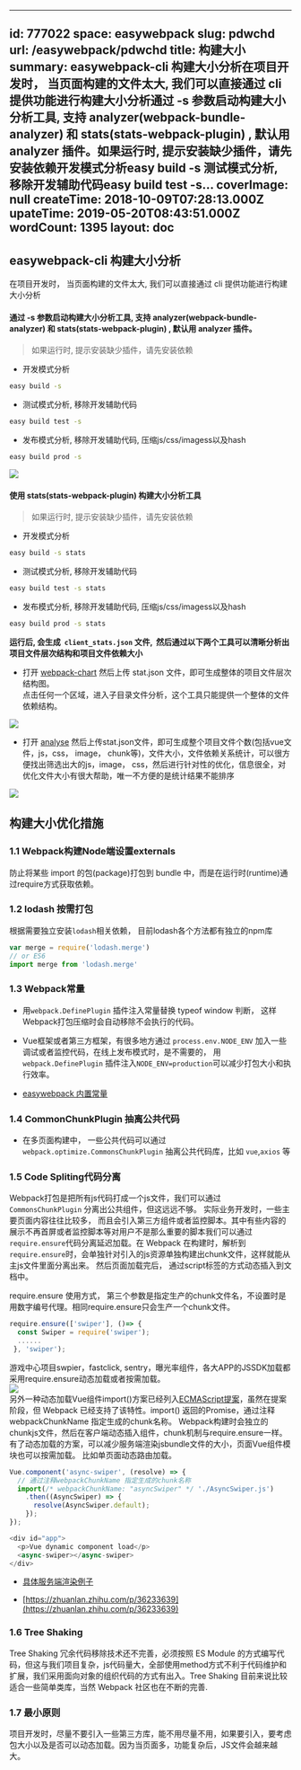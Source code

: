 
---
id: 777022
space: easywebpack
slug: pdwchd
url: /easywebpack/pdwchd
title: 构建大小
summary: easywebpack-cli 构建大小分析在项目开发时， 当页面构建的文件太大, 我们可以直接通过 cli 提供功能进行构建大小分析通过 -s 参数启动构建大小分析工具, 支持 analyzer(webpack-bundle-analyzer) 和 stats(stats-webpack-plugin) , 默认用 analyzer 插件。如果运行时, 提示安装缺少插件，请先安装依赖开发模式分析easy build -s  测试模式分析, 移除开发辅助代码easy build test -s...
coverImage: null
createTime: 2018-10-09T07:28:13.000Z 
upateTime: 2019-05-20T08:43:51.000Z
wordCount: 1395
layout: doc
---

## easywebpack-cli 构建大小分析


在项目开发时， 当页面构建的文件太大, 我们可以直接通过 cli 提供功能进行构建大小分析


#### 通过 -s 参数启动构建大小分析工具, 支持 analyzer(webpack-bundle-analyzer) 和 stats(stats-webpack-plugin) , 默认用 analyzer 插件。

> 如果运行时, 提示安装缺少插件，请先安装依赖


- 开发模式分析


```bash
easy build -s
```

- 测试模式分析, 移除开发辅助代码


```bash
easy build test -s
```

- 发布模式分析, 移除开发辅助代码, 压缩js/css/imagess以及hash


```bash
easy build prod -s
```

![](https://cdn.yuque.com/yuque/0/2018/png/116733/1528513212579-add62c3b-de8e-49bd-b4dc-7ebb8f126d3a.png#width=827)


#### 使用 stats(stats-webpack-plugin) 构建大小分析工具

> 如果运行时, 提示安装缺少插件，请先安装依赖


- 开发模式分析


```bash
easy build -s stats
```

- 测试模式分析, 移除开发辅助代码


```bash
easy build test -s stats
```

- 发布模式分析, 移除开发辅助代码, 压缩js/css/imagess以及hash


```bash
easy build prod -s stats
```

**运行后, 会生成  `client_stats.json` 文件,  然后通过以下两个工具可以清晰分析出项目文件层次结构和项目文件依赖大小**

- 打开 [webpack-chart](http://alexkuz.github.io/webpack-chart/) 然后上传 stat.json 文件，即可生成整体的项目文件层次结构图。<br />点击任何一个区域，进入子目录文件分析，这个工具只能提供一个整体的文件依赖结构。


![](https://cdn.yuque.com/yuque/0/2018/png/116733/1528513227023-9b1f1ab6-f434-415b-9bbb-7d823094d8bd.png#width=650)

- 打开 [analyse](http://webpack.github.io/analyse/) 然后上传stat.json文件，即可生成整个项目文件个数(包括vue文件，js，css， image， chunk等)，文件大小，文件依赖关系统计，可以很方便找出筛选出大的js，image， css，然后进行针对性的优化，信息很全，对优化文件大小有很大帮助，唯一不方便的是统计结果不能排序


![](https://cdn.yuque.com/yuque/0/2018/png/116733/1528513236394-625fa458-aeae-41d9-a7d9-cdc8d41197ba.png#width=800)



## 构建大小优化措施



### 1.1 Webpack构建Node端设置externals

防止将某些 import 的包(package)打包到 bundle 中，而是在运行时(runtime)通过require方式获取依赖。


### 1.2 lodash 按需打包

根据需要独立安装`lodash`相关依赖， 目前lodash各个方法都有独立的npm库

```javascript
var merge = require('lodash.merge')
// or ES6
import merge from 'lodash.merge'
```


### 1.3 Webpack常量

- 用`webpack.DefinePlugin` 插件注入常量替换 typeof window 判断， 这样Webpack打包压缩时会自动移除不会执行的代码。

- Vue框架或者第三方框架，有很多地方通过 `process.env.NODE_ENV` 加入一些调试或者监控代码，在线上发布模式时，是不需要的， 用`webpack.DefinePlugin` 插件注入`NODE_ENV=production`可以减少打包大小和执行效率。

- [easywebpack 内置常量](https://www.yuque.com/hubcarl/easywebpack/var)



### 1.4 CommonChunkPlugin 抽离公共代码

- 在多页面构建中， 一些公共代码可以通过`webpack.optimize.CommonsChunkPlugin` 抽离公共代码库，比如 `vue`,`axios` 等



### 1.5 Code Spliting代码分离

Webpack打包是把所有js代码打成一个js文件，我们可以通过 `CommonsChunkPlugin` 分离出公共组件，但这远远不够。 实际业务开发时，一些主要页面内容往往比较多， 而且会引入第三方组件或者监控脚本。其中有些内容的展示不再首屏或者监控脚本等对用户不是那么重要的脚本我们可以通过`require.ensure`代码分离延迟加载。在 Webpack 在构建时，解析到`require.ensure`时，会单独针对引入的js资源单独构建出chunk文件，这样就能从主js文件里面分离出来。 然后页面加载完后， 通过script标签的方式动态插入到文档中。

require.ensure 使用方式， 第三个参数是指定生产的chunk文件名，不设置时是用数字编号代理。相同require.ensure只会生产一个chunk文件。
```javascript
require.ensure(['swiper'], ()=> {
  const Swiper = require('swiper');
  ......
 }, 'swiper');
```

游戏中心项目swpier，fastclick, sentry，曝光率组件，各大APP的JSSDK加载都采用require.ensure动态加载或者按需加载。<br />![](https://private-alipayobjects.alipay.com/alipay-rmsdeploy-image/skylark/png/2ce263b58700273f.png#width=)<br />另外一种动态加载Vue组件import()方案已经列入[ECMAScript提案](https://github.com/tc39/proposal-dynamic-import)，虽然在提案阶段，但 Webpack 已经支持了该特性。import() 返回的Promise，通过注释webpackChunkName 指定生成的chunk名称。 Webpack构建时会独立的chunkjs文件，然后在客户端动态插入组件，chunk机制与require.ensure一样。有了动态加载的方案，可以减少服务端渲染jsbundle文件的大小，页面Vue组件模块也可以按需加载。 比如单页面动态路由加载。

```javascript
Vue.component('async-swiper', (resolve) => {
  // 通过注释webpackChunkName 指定生成的chunk名称
  import(/* webpackChunkName: "asyncSwiper" */ './AsyncSwiper.js')
    .then((AsyncSwiper) => {
      resolve(AsyncSwiper.default);
    });
});

<div id="app">
  <p>Vue dynamic component load</p>
  <async-swiper></async-swiper>
</div>
```

- [具体服务端渲染例子](https://github.com/hubcarl/egg-vue-webpack-boilerplate/blob/master/app/web/page/dynamic/dynamic.vue)

- [https://zhuanlan.zhihu.com/p/36233639](https://zhuanlan.zhihu.com/p/36233639)



### 1.6 Tree Shaking

Tree Shaking 冗余代码移除技术还不完善，必须按照 ES Module 的方式编写代码，但这与我们项目复杂，js代码量大，全部使用method方式不利于代码维护和扩展，我们采用面向对象的组织代码的方式有出入。Tree Shaking 目前来说比较适合一些简单类库，当然 Webpack 社区也在不断的完善.


### 1.7 最小原则

项目开发时，尽量不要引入一些第三方库，能不用尽量不用，如果要引入，要考虑包大小以及是否可以动态加载。因为当页面多，功能复杂后，JS文件会越来越大。


  
